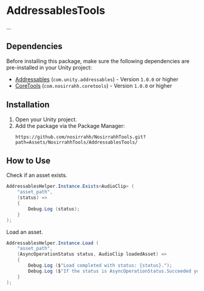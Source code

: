 # AddressablesTools

...

## Dependencies

Before installing this package, make sure the following dependencies are pre-installed in your Unity project:

- [Addressables](https://docs.unity3d.com/Packages/com.unity.addressables@2.3/manual/index.html) (```com.unity.addressables```) - Version ```1.0.0``` or higher
- [CoreTools](../CoreTools/README.md) (```com.nosirrahh.coretools```) - Version ```1.0.0``` or higher

## Installation
1. Open your Unity project.
2. Add the package via the Package Manager:
   ```
   https://github.com/nosirrahh/NosirrahhTools.git?path=Assets/NosirrahhTools/AddressablesTools/
   ```

## How to Use

Check if an asset exists.
```csharp
AddressablesHelper.Instance.Exists<AudioClip> (
    "asset_path",
    (status) =>
    {
        Debug.Log (status);
    }
);
```

Load an asset.
```csharp
AddressablesHelper.Instance.Load (
    "asset_path",
    (AsyncOperationStatus status, AudioClip loadedAsset) =>
    {
        Debug.Log ($"Load completed with status: {status}.");
        Debug.Log ($"If the status is AsyncOperationStatus.Succeeded your asset will be available in 'loadedAsset' field.");
    }
);
```